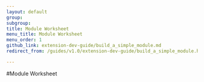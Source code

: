 ```yaml
---
layout: default
group: 
subgroup: 
title: Module Worksheet
menu_title: Module Worksheet
menu_order: 1
github_link: extension-dev-guide/build_a_simple_module.md
redirect_from: /guides/v1.0/extension-dev-guide/build_a_simple_module.html

---
```


#Module Worksheet
